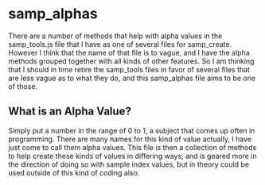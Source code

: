 # samp_alphas

There are a number of methods that help with alpha values in the samp\_tools.js file that I have as one of several files for samp\_create. However I think that the name of that file is to vague, and I have the alpha methods grouped together with all kinds of other features. So I am thinking that I should in time retire the samp\_tools files in favor of several files that are less vague as to what they do, and this samp\_alphas file aims to be one of those. 

## What is an Alpha Value?

Simply put a number in the range of 0 to 1, a subject that comes up often in programming. There are many names for this kind of value actually, I have just come to call them alpha values. This file is then a collection of methods to help create these kinds of values in differing ways, and is geared more in the direction of doing so with sample index values, but in theory could be used outside of this kind of coding also.

